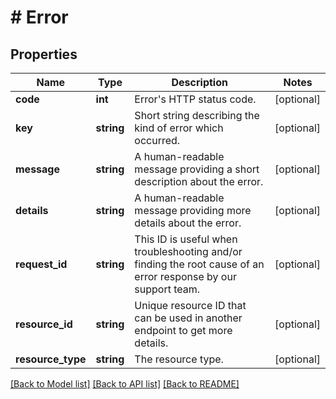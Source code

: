 # # Error

## Properties

Name | Type | Description | Notes
------------ | ------------- | ------------- | -------------
**code** | **int** | Error&#39;s HTTP status code. | [optional]
**key** | **string** | Short string describing the kind of error which occurred. | [optional]
**message** | **string** | A human-readable message providing a short description about the error. | [optional]
**details** | **string** | A human-readable message providing more details about the error. | [optional]
**request_id** | **string** | This ID is useful when troubleshooting and/or finding the root cause of an error response by our support team. | [optional]
**resource_id** | **string** | Unique resource ID that can be used in another endpoint to get more details. | [optional]
**resource_type** | **string** | The resource type. | [optional]

[[Back to Model list]](../../README.md#models) [[Back to API list]](../../README.md#endpoints) [[Back to README]](../../README.md)
